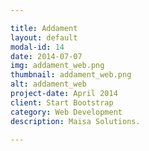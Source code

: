 ```yaml
---

title: Addament
layout: default
modal-id: 14
date: 2014-07-07
img: addament_web.png
thumbnail: addament_web.png
alt: addament_web
project-date: April 2014
client: Start Bootstrap
category: Web Development
description: Maisa Solutions.

---
```

